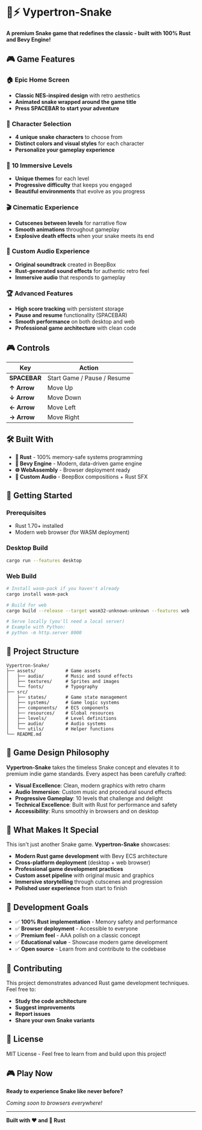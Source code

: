 # 🐍⚡ Vypertron-Snake

**A premium Snake game that redefines the classic - built with 100% Rust and Bevy Engine!**

## 🎮 Game Features

### 🏠 **Epic Home Screen**
- **Classic NES-inspired design** with retro aesthetics
- **Animated snake wrapped around the game title**
- **Press SPACEBAR to start your adventure**

### 🦎 **Character Selection**
- **4 unique snake characters** to choose from
- **Distinct colors and visual styles** for each character
- **Personalize your gameplay experience**

### 🎯 **10 Immersive Levels**
- **Unique themes** for each level
- **Progressive difficulty** that keeps you engaged
- **Beautiful environments** that evolve as you progress

### 🎬 **Cinematic Experience**
- **Cutscenes between levels** for narrative flow
- **Smooth animations** throughout gameplay
- **Explosive death effects** when your snake meets its end

### 🎵 **Custom Audio Experience**
- **Original soundtrack** created in BeepBox
- **Rust-generated sound effects** for authentic retro feel
- **Immersive audio** that responds to gameplay

### 🏆 **Advanced Features**
- **High score tracking** with persistent storage
- **Pause and resume** functionality (SPACEBAR)
- **Smooth performance** on both desktop and web
- **Professional game architecture** with clean code

## 🎮 Controls

| Key | Action |
|-----|--------|
| **SPACEBAR** | Start Game / Pause / Resume |
| **↑ Arrow** | Move Up |
| **↓ Arrow** | Move Down |
| **← Arrow** | Move Left |
| **→ Arrow** | Move Right |

## 🛠️ Built With

- **🦀 Rust** - 100% memory-safe systems programming
- **🎨 Bevy Engine** - Modern, data-driven game engine
- **🌐 WebAssembly** - Browser deployment ready
- **🎵 Custom Audio** - BeepBox compositions + Rust SFX

## 🚀 Getting Started

### Prerequisites
- Rust 1.70+ installed
- Modern web browser (for WASM deployment)

### Desktop Build
```bash
cargo run --features desktop
```

### Web Build
```bash
# Install wasm-pack if you haven't already
cargo install wasm-pack

# Build for web
cargo build --release --target wasm32-unknown-unknown --features web

# Serve locally (you'll need a local server)
# Example with Python:
# python -m http.server 8000
```

## 🎯 Project Structure

```
Vypertron-Snake/
├── assets/           # Game assets
│   ├── audio/        # Music and sound effects
│   ├── textures/     # Sprites and images
│   └── fonts/        # Typography
├── src/
│   ├── states/       # Game state management
│   ├── systems/      # Game logic systems
│   ├── components/   # ECS components
│   ├── resources/    # Global resources
│   ├── levels/       # Level definitions
│   ├── audio/        # Audio systems
│   └── utils/        # Helper functions
└── README.md
```

## 🎨 Game Design Philosophy

**Vypertron-Snake** takes the timeless Snake concept and elevates it to premium indie game standards. Every aspect has been carefully crafted:

- **Visual Excellence**: Clean, modern graphics with retro charm
- **Audio Immersion**: Custom music and procedural sound effects
- **Progressive Gameplay**: 10 levels that challenge and delight
- **Technical Excellence**: Built with Rust for performance and safety
- **Accessibility**: Runs smoothly in browsers and on desktop

## 🌟 What Makes It Special

This isn't just another Snake game. **Vypertron-Snake** showcases:

- **Modern Rust game development** with Bevy ECS architecture
- **Cross-platform deployment** (desktop + web browser)
- **Professional game development practices**
- **Custom asset pipeline** with original music and graphics
- **Immersive storytelling** through cutscenes and progression
- **Polished user experience** from start to finish

## 🎯 Development Goals

- ✅ **100% Rust implementation** - Memory safety and performance
- ✅ **Browser deployment** - Accessible to everyone
- ✅ **Premium feel** - AAA polish on a classic concept
- ✅ **Educational value** - Showcase modern game development
- ✅ **Open source** - Learn from and contribute to the codebase

## 🤝 Contributing

This project demonstrates advanced Rust game development techniques. Feel free to:

- **Study the code architecture**
- **Suggest improvements**
- **Report issues**
- **Share your own Snake variants**

## 📜 License

MIT License - Feel free to learn from and build upon this project!

## 🎮 Play Now

**Ready to experience Snake like never before?**

*Coming soon to browsers everywhere!*

---

**Built with ❤️ and 🦀 Rust**